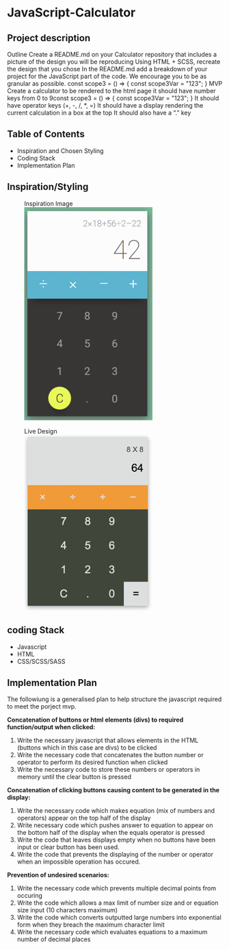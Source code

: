 # JavaScript-Calculator

## Project description
Outline
Create a README.md on your Calculator repository that includes a picture of the design you will be reproducing
Using HTML + SCSS, recreate the design that you chose
In the README.md add a breakdown of your project for the JavaScript part of the code. We encourage you to be as granular as possible. const scope3 = () => { const scope3Var = "123"; }
MVP
Create a calculator to be rendered to the html page
it should have number keys from 0 to 9const scope3 = () => { const scope3Var = "123"; }
It should have operator keys (+, -, /, *, =)
It should have a display rendering the current calculation in a box at the top
It should also have a “.” key

## Table of Contents

-   Inspiration and Chosen Styling
-   Coding Stack
-   Implementation Plan

## Inspiration/Styling
<figure>
<figcaption>Inspiration Image</figcaption>
<img src="./imgs/inspiration.png" width="300px"/>
</figure>

<figure>
<figcaption>Live Design</figcaption>
<img src="./imgs/styledcalc.png" width="300px"/>
</figure>



## coding Stack
- Javascript
- HTML
- CSS/SCSS/SASS

## Implementation Plan
The followiung is a generalised plan to help structure the javascript required to meet the porject mvp. 

**Concatenation of buttons or html elements (divs) to required function/output when clicked:**
1. Write the necessary javascript that allows elements in the HTML (buttons which in this case are divs) to be clicked
2. Write the necessary code that concatenates the button number or operator to perform its desired function when clicked
3. Write the necessary code to store these numbers or operators in memory until the clear button is pressed

**Concatenation of clicking buttons causing content to be generated in the display:**
1. Write the necessary code which makes equation (mix of numbers and operators) appear on the top half of the display
2. Write necessary code which pushes answer to equation to appear on the bottom half of the display when the equals operator is pressed
3. Write the code that leaves displays empty when no buttons have been input or clear button has been used. 
4. Write the code that prevents the displaying of the number or operator when an impossible operation has occured.

**Prevention of undesired scenarios:**
1. Write the necessary code which prevents multiple decimal points from occuring
2. Write the code which allows a max limit of number size and or equation size input (10 characters maximum)
3. Write the code which converts outputted large numbers into exponential form when they breach the maximum character limit
4. Write the necessary code which evaluates equations to a maximum number of decimal places


 
